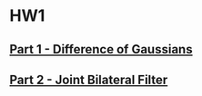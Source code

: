 # HW1

## [Part 1 - Difference of Gaussians](./part1)

## [Part 2 - Joint Bilateral Filter](./part2)
